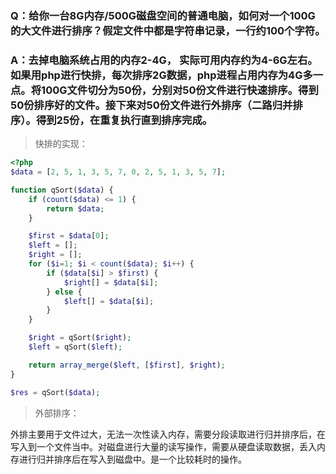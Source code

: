 ### Q：给你一台8G内存/500G磁盘空间的普通电脑，如何对一个100G的大文件进行排序？假定文件中都是字符串记录，一行约100个字符。

### A：去掉电脑系统占用的内存2-4G， 实际可用内存约为4-6G左右。如果用php进行快排，每次排序2G数据，php进程占用内存为4G多一点。将100G文件切分为50份，分别对50份文件进行快速排序。得到50份排序好的文件。接下来对50份文件进行外排序（二路归并排序）。得到25份，在重复执行直到排序完成。

> 快排的实现：

```php
<?php
$data = [2, 5, 1, 3, 5, 7, 0, 2, 5, 1, 3, 5, 7];

function qSort($data) {
    if (count($data) <= 1) {
        return $data;
    }

    $first = $data[0];
    $left = [];
    $right = [];
    for ($i=1; $i < count($data); $i++) { 
        if ($data[$i] > $first) {
            $right[] = $data[$i];
        } else {
            $left[] = $data[$i];
        }
    }

    $right = qSort($right);
    $left = qSort($left);

    return array_merge($left, [$first], $right);
}

$res = qSort($data);
```

> 外部排序：

外排主要用于文件过大，无法一次性读入内存，需要分段读取进行归并排序后，在写入到一个文件当中。对磁盘进行大量的读写操作，需要从硬盘读取数据，丢入内存进行归并排序后在写入到磁盘中。是一个比较耗时的操作。
